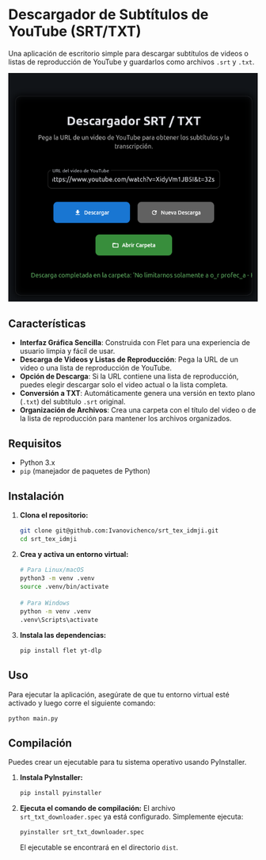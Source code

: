 # Descargador de Subtítulos de YouTube (SRT/TXT)

Una aplicación de escritorio simple para descargar subtítulos de videos o listas de reproducción de YouTube y guardarlos como archivos `.srt` y `.txt`.

![Screenshot de la aplicación](screenshot.png)

## Características

-   **Interfaz Gráfica Sencilla**: Construida con Flet para una experiencia de usuario limpia y fácil de usar.
-   **Descarga de Videos y Listas de Reproducción**: Pega la URL de un video o una lista de reproducción de YouTube.
-   **Opción de Descarga**: Si la URL contiene una lista de reproducción, puedes elegir descargar solo el video actual o la lista completa.
-   **Conversión a TXT**: Automáticamente genera una versión en texto plano (`.txt`) del subtítulo `.srt` original.
-   **Organización de Archivos**: Crea una carpeta con el título del video o de la lista de reproducción para mantener los archivos organizados.

## Requisitos

-   Python 3.x
-   `pip` (manejador de paquetes de Python)

## Instalación

1.  **Clona el repositorio:**
    ```bash
    git clone git@github.com:Ivanovichenco/srt_tex_idmji.git
    cd srt_tex_idmji
    ```

2.  **Crea y activa un entorno virtual:**
    ```bash
    # Para Linux/macOS
    python3 -m venv .venv
    source .venv/bin/activate

    # Para Windows
    python -m venv .venv
    .venv\Scripts\activate
    ```

3.  **Instala las dependencias:**
    ```bash
    pip install flet yt-dlp
    ```

## Uso

Para ejecutar la aplicación, asegúrate de que tu entorno virtual esté activado y luego corre el siguiente comando:

```bash
python main.py
```

## Compilación

Puedes crear un ejecutable para tu sistema operativo usando PyInstaller.

1.  **Instala PyInstaller:**
    ```bash
    pip install pyinstaller
    ```

2.  **Ejecuta el comando de compilación:**
    El archivo `srt_txt_downloader.spec` ya está configurado. Simplemente ejecuta:
    ```bash
    pyinstaller srt_txt_downloader.spec
    ```
    El ejecutable se encontrará en el directorio `dist`.
